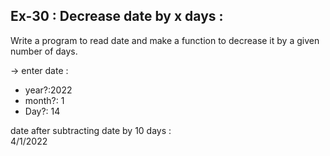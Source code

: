 ## Ex-30 : Decrease date by x days :  
Write a program to read date and make a function to decrease it by a given number of days.  

-> enter date :  
- year?:2022  
- month?: 1  
- Day?: 14  

date after subtracting date by 10 days :  
4/1/2022  
